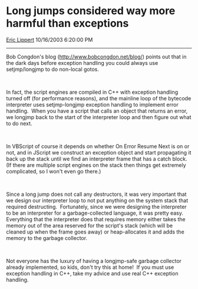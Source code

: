 # Long jumps considered way more harmful than exceptions

[Eric Lippert](https://social.msdn.microsoft.com/profile/Eric%20Lippert) 10/16/2003 6:20:00 PM

-----

Bob Congdon's blog (<http://www.bobcongdon.net/blog/>) points out that in the dark days before exception handling you could always use setjmp/longjmp to do non-local gotos.

 

 

In fact, the script engines are compiled in C++ with exception handling turned off (for performance reasons), and the mainline loop of the bytecode interpreter uses setjmp-longjmp exception handling to implement error handling.  When you have a script that calls an object that returns an error, we longjmp back to the start of the interpreter loop and then figure out what to do next.   

 

 

In VBScript of course it depends on whether On Error Resume Next is on or not, and in JScript we construct an exception object and start propagating it back up the stack until we find an interpreter frame that has a catch block.  (If there are multiple script engines on the stack then things get extremely complicated, so I won't even go there.)

 

 

Since a long jump does not call any destructors, it was very important that we design our interpreter loop to not put anything on the system stack that required destructing.  Fortunately, since we were designing the interpreter to be an interpreter for a garbage-collected language, it was pretty easy.  Everything that the interpreter does that requires memory either takes the memory out of the area reserved for the script's stack (which will be cleaned up when the frame goes away) or heap-allocates it and adds the memory to the garbage collector.

 

 

Not everyone has the luxury of having a longjmp-safe garbage collector already implemented, so kids, don't try this at home\!  If you must use exception handling in C++, take my advice and use real C++ exception handling.


